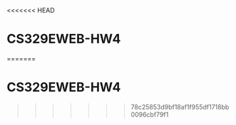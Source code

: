 <<<<<<< HEAD
# CS329EWEB-HW4
=======
# CS329EWEB-HW4
>>>>>>> 78c25853d9bf18af1f955df1718bb0096cbf79f1
